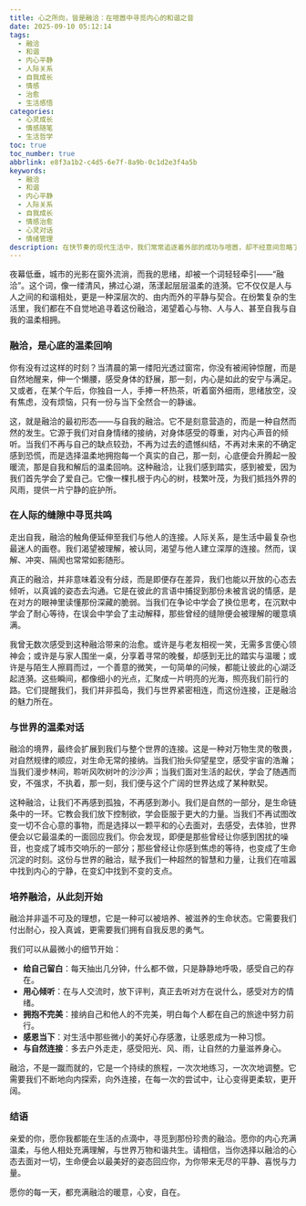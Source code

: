 ```yaml
---
title: 心之所向，皆是融洽：在喧嚣中寻觅内心的和谐之音
date: 2025-09-10 05:12:14
tags:
  - 融洽
  - 和谐
  - 内心平静
  - 人际关系
  - 自我成长
  - 情感
  - 治愈
  - 生活感悟
categories:
  - 心灵成长
  - 情感随笔
  - 生活哲学
toc: true
toc_number: true
abbrlink: e8f3a1b2-c4d5-6e7f-8a9b-0c1d2e3f4a5b
keywords:
  - 融洽
  - 和谐
  - 内心平静
  - 人际关系
  - 自我成长
  - 情感治愈
  - 心灵对话
  - 情绪管理
description: 在快节奏的现代生活中，我们常常追逐着外部的成功与喧嚣，却不经意间忽略了内心深处对一份宁静与和谐的渴望。“融洽”，不仅仅是与他人相处时的和睦，更是与自我、与世界温柔相拥的状态。本文将带你一同探索这份珍贵的感受，从心底的温柔回响，到人际间的共鸣，再到与万物自然的对话，感受融洽带来的治愈与力量，找回那份久违的平静与喜悦。
---
```


夜幕低垂，城市的光影在窗外流淌，而我的思绪，却被一个词轻轻牵引——“融洽”。这个词，像一缕清风，拂过心湖，荡漾起层层温柔的涟漪。它不仅仅是人与人之间的和谐相处，更是一种深层次的、由内而外的平静与契合。在纷繁复杂的生活里，我们都在不自觉地追寻着这份融洽，渴望着心与物、人与人、甚至自我与自我的温柔相拥。

### 融洽，是心底的温柔回响

你有没有过这样的时刻？当清晨的第一缕阳光透过窗帘，你没有被闹钟惊醒，而是自然地醒来，伸一个懒腰，感受身体的舒展，那一刻，内心是如此的安宁与满足。又或者，在某个午后，你独自一人，手捧一杯热茶，听着窗外细雨，思绪放空，没有焦虑，没有烦恼，只有一份与当下全然合一的静谧。

这，就是融洽的最初形态——与自我的融洽。它不是刻意营造的，而是一种自然而然的发生。它源于我们对自身情绪的接纳，对身体感受的尊重，对内心声音的倾听。当我们不再与自己的缺点较劲，不再为过去的遗憾纠结，不再对未来的不确定感到恐慌，而是选择温柔地拥抱每一个真实的自己，那一刻，心底便会升腾起一股暖流，那是自我和解后的温柔回响。这种融洽，让我们感到踏实，感到被爱，因为我们首先学会了爱自己。它像一棵扎根于内心的树，枝繁叶茂，为我们抵挡外界的风雨，提供一片宁静的庇护所。

### 在人际的缝隙中寻觅共鸣

走出自我，融洽的触角便延伸至我们与他人的连接。人际关系，是生活中最复杂也最迷人的画卷。我们渴望被理解，被认同，渴望与他人建立深厚的连接。然而，误解、冲突、隔阂也常常如影随形。

真正的融洽，并非意味着没有分歧，而是即便存在差异，我们也能以开放的心态去倾听，以真诚的姿态去沟通。它是在彼此的言语中捕捉到那份未被言说的情感，是在对方的眼神里读懂那份深藏的脆弱。当我们在争论中学会了换位思考，在沉默中学会了耐心等待，在误会中学会了主动解释，那些曾经的缝隙便会被理解的暖意填满。

我曾无数次感受到这种融洽带来的治愈。或许是与老友相视一笑，无需多言便心领神会；或许是与家人围坐一桌，分享着寻常的晚餐，却感到无比的踏实与温暖；或许是与陌生人擦肩而过，一个善意的微笑，一句简单的问候，都能让彼此的心湖泛起涟漪。这些瞬间，都像细小的光点，汇聚成一片明亮的光海，照亮我们前行的路。它们提醒我们，我们并非孤岛，我们与世界紧密相连，而这份连接，正是融洽的魅力所在。

### 与世界的温柔对话

融洽的境界，最终会扩展到我们与整个世界的连接。这是一种对万物生灵的敬畏，对自然规律的顺应，对生命无常的接纳。当我们抬头仰望星空，感受宇宙的浩瀚；当我们漫步林间，聆听风吹树叶的沙沙声；当我们面对生活的起伏，学会了随遇而安，不强求，不执着，那一刻，我们便与这个广阔的世界达成了某种默契。

这种融洽，让我们不再感到孤独，不再感到渺小。我们是自然的一部分，是生命链条中的一环。它教会我们放下控制欲，学会臣服于更大的力量。当我们不再试图改变一切不合心意的事物，而是选择以一颗平和的心去面对，去感受，去体验，世界便会以它最温柔的一面回应我们。你会发现，即便是那些曾经让你感到困扰的噪音，也变成了城市交响乐的一部分；那些曾经让你感到焦虑的等待，也变成了生命沉淀的时刻。这份与世界的融洽，赋予我们一种超然的智慧和力量，让我们在喧嚣中找到内心的宁静，在变幻中找到不变的支点。

### 培养融洽，从此刻开始

融洽并非遥不可及的理想，它是一种可以被培养、被滋养的生命状态。它需要我们付出耐心，投入真诚，更需要我们拥有自我反思的勇气。

我们可以从最微小的细节开始：
*   **给自己留白**：每天抽出几分钟，什么都不做，只是静静地呼吸，感受自己的存在。
*   **用心倾听**：在与人交流时，放下评判，真正去听对方在说什么，感受对方的情绪。
*   **拥抱不完美**：接纳自己和他人的不完美，明白每个人都在自己的旅途中努力前行。
*   **感恩当下**：对生活中那些微小的美好心存感激，让感恩成为一种习惯。
*   **与自然连接**：多去户外走走，感受阳光、风、雨，让自然的力量滋养身心。

融洽，不是一蹴而就的，它是一个持续的旅程，一次次地练习，一次次地调整。它需要我们不断地向内探索，向外连接，在每一次的尝试中，让心变得更柔软，更开阔。

### 结语

亲爱的你，愿你我都能在生活的点滴中，寻觅到那份珍贵的融洽。愿你的内心充满温柔，与他人相处充满理解，与世界万物和谐共生。请相信，当你选择以融洽的心态去面对一切，生命便会以最美好的姿态回应你，为你带来无尽的平静、喜悦与力量。

愿你的每一天，都充满融洽的暖意，心安，自在。